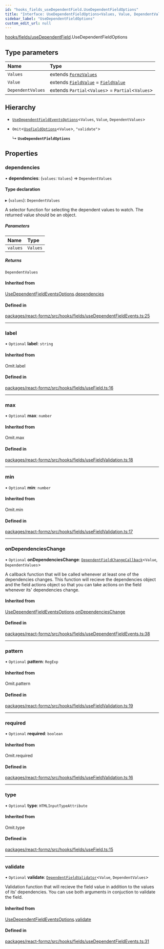 ```yaml
---
id: "hooks_fields_useDependentField.UseDependentFieldOptions"
title: "Interface: UseDependentFieldOptions<Values, Value, DependentValues>"
sidebar_label: "UseDependentFieldOptions"
custom_edit_url: null
---
```


[hooks/fields/useDependentField](../modules/hooks_fields_useDependentField.md).UseDependentFieldOptions

## Type parameters

| Name | Type |
| :------ | :------ |
| `Values` | extends [`FormzValues`](../modules/types_form.md#formzvalues) |
| `Value` | extends [`FieldValue`](../modules/types_field.md#fieldvalue) = [`FieldValue`](../modules/types_field.md#fieldvalue) |
| `DependentValues` | extends `Partial`<`Values`\> = `Partial`<`Values`\> |

## Hierarchy

- [`UseDependentFieldEventsOptions`](hooks_fields_useDependentFieldEvents.UseDependentFieldEventsOptions.md)<`Values`, `Value`, `DependentValues`\>

- `Omit`<[`UseFieldOptions`](hooks_fields_useField.UseFieldOptions.md)<`Value`\>, ``"validate"``\>

  ↳ **`UseDependentFieldOptions`**

## Properties

### dependencies

• **dependencies**: (`values`: `Values`) => `DependentValues`

#### Type declaration

▸ (`values`): `DependentValues`

A selector function for selecting the dependent values to watch.
The returned value should be an object.

##### Parameters

| Name | Type |
| :------ | :------ |
| `values` | `Values` |

##### Returns

`DependentValues`

#### Inherited from

[UseDependentFieldEventsOptions](hooks_fields_useDependentFieldEvents.UseDependentFieldEventsOptions.md).[dependencies](hooks_fields_useDependentFieldEvents.UseDependentFieldEventsOptions.md#dependencies)

#### Defined in

[packages/react-formz/src/hooks/fields/useDependentFieldEvents.ts:25](https://github.com/ZerryStack/react-formz/blob/main/packages/react-formz/src/hooks/fields/useDependentFieldEvents.ts#L25)

___

### label

• `Optional` **label**: `string`

#### Inherited from

Omit.label

#### Defined in

[packages/react-formz/src/hooks/fields/useField.ts:16](https://github.com/ZerryStack/react-formz/blob/main/packages/react-formz/src/hooks/fields/useField.ts#L16)

___

### max

• `Optional` **max**: `number`

#### Inherited from

Omit.max

#### Defined in

[packages/react-formz/src/hooks/fields/useFieldValidation.ts:18](https://github.com/ZerryStack/react-formz/blob/main/packages/react-formz/src/hooks/fields/useFieldValidation.ts#L18)

___

### min

• `Optional` **min**: `number`

#### Inherited from

Omit.min

#### Defined in

[packages/react-formz/src/hooks/fields/useFieldValidation.ts:17](https://github.com/ZerryStack/react-formz/blob/main/packages/react-formz/src/hooks/fields/useFieldValidation.ts#L17)

___

### onDependenciesChange

• `Optional` **onDependenciesChange**: [`DependentFieldChangeCallback`](../modules/types_field.md#dependentfieldchangecallback)<`Value`, `DependentValues`\>

A callback function that will be called whenever at least one of the
dependencies changes. This function will recieve the dependencies object and
the field actions object so that you can take actions on the field whenever
its' dependencies change.

#### Inherited from

[UseDependentFieldEventsOptions](hooks_fields_useDependentFieldEvents.UseDependentFieldEventsOptions.md).[onDependenciesChange](hooks_fields_useDependentFieldEvents.UseDependentFieldEventsOptions.md#ondependencieschange)

#### Defined in

[packages/react-formz/src/hooks/fields/useDependentFieldEvents.ts:38](https://github.com/ZerryStack/react-formz/blob/main/packages/react-formz/src/hooks/fields/useDependentFieldEvents.ts#L38)

___

### pattern

• `Optional` **pattern**: `RegExp`

#### Inherited from

Omit.pattern

#### Defined in

[packages/react-formz/src/hooks/fields/useFieldValidation.ts:19](https://github.com/ZerryStack/react-formz/blob/main/packages/react-formz/src/hooks/fields/useFieldValidation.ts#L19)

___

### required

• `Optional` **required**: `boolean`

#### Inherited from

Omit.required

#### Defined in

[packages/react-formz/src/hooks/fields/useFieldValidation.ts:16](https://github.com/ZerryStack/react-formz/blob/main/packages/react-formz/src/hooks/fields/useFieldValidation.ts#L16)

___

### type

• `Optional` **type**: `HTMLInputTypeAttribute`

#### Inherited from

Omit.type

#### Defined in

[packages/react-formz/src/hooks/fields/useField.ts:15](https://github.com/ZerryStack/react-formz/blob/main/packages/react-formz/src/hooks/fields/useField.ts#L15)

___

### validate

• `Optional` **validate**: [`DependentFieldValidator`](../modules/types_field.md#dependentfieldvalidator)<`Value`, `DependentValues`\>

Validation function that will recieve the field value in addition to
the values of its' dependencies. You can use both arguments in conjuction
to validate the field.

#### Inherited from

[UseDependentFieldEventsOptions](hooks_fields_useDependentFieldEvents.UseDependentFieldEventsOptions.md).[validate](hooks_fields_useDependentFieldEvents.UseDependentFieldEventsOptions.md#validate)

#### Defined in

[packages/react-formz/src/hooks/fields/useDependentFieldEvents.ts:31](https://github.com/ZerryStack/react-formz/blob/main/packages/react-formz/src/hooks/fields/useDependentFieldEvents.ts#L31)
